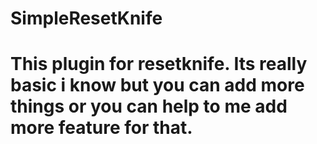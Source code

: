 # SimpleResetKnife
# This plugin for resetknife. Its really basic i know but you can add more things or you can help to me add more feature for that.
